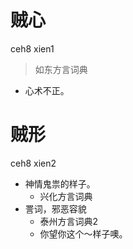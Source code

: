 # 贼心
ceh8 xien1
> 如东方言词典
- 心术不正。

# 贼形
ceh8 xien2
+ 神情鬼祟的样子。
  * 兴化方言词典
+ 詈词，邪恶容貌
  * 泰州方言词典2
  - 你望你这个～样子噢。
